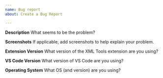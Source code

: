 ```yaml
---
name: Bug report
about: Create a Bug Report

---
```


**Description**
What seems to be the problem?

**Screenshots**
If applicable, add screenshots to help explain your problem.

**Extension Version**
What version of the XML Tools extension are you using?

**VS Code Version**
What version of VS Code are you using?

**Operating System**
What OS (and version) are you using?
